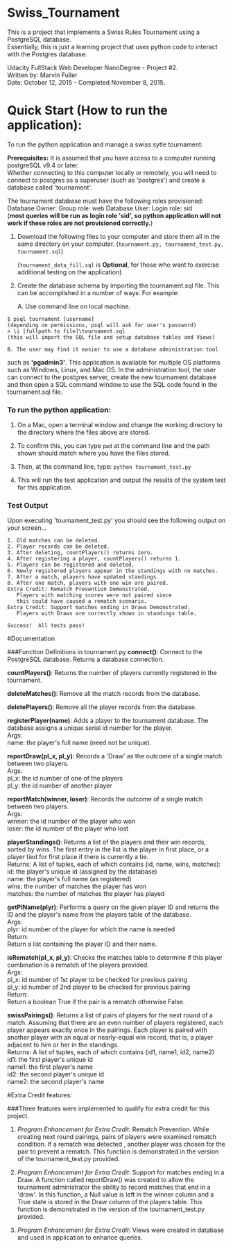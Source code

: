
# Swiss_Tournament

This is a project that implements a Swiss Rules Tournament using a PostgreSQL database.  
Essentially, this is just a learning project that uses python code to interact with the Postgres database.

Udacity FullStack Web Developer NanoDegree - Project #2.  
Written by: Marvin Fuller  
Date: October 12, 2015 - Completed November 8, 2015.  


# Quick Start (How to run the application):
To run the python application and manage a swiss sytle tournament:

**Prerequisites:**
It is assumed that you have access to a computer running postgreSQL v9.4 or later.  
Whether connecting to this computer locally or remotely, you will need to 
connect to postgres as a superuser (such as 'postgres') and create a database called
'tournament'.
    
The tournament database must have the following roles provisioned:
Database Owner: Group role: web
Database User: Login role: sid  
(**most queries will be run as login role 'sid', so python application 
will not work if these roles are not provisioned correctly.**)
    
1. Download the following files to your computer and store them all in the same directory on your computer.
     (`tournament.py, tournament_test.py, tournament.sql`)

   (`tournament_data_fill.sql` is **Optional**, for those who want to exercise 
   additional testing on the application)

2. Create the database schema by importing the tournament.sql file.
   This can be accomplished in a number of ways:
   For example:

	A. Use command line on local machine.
```
$ psql tournament [username]
(depending on permissions, psql will ask for user's password)
> \i [fullpath to file]\tournament.sql
(this will import the SQL file and setup database tables and Views)
```  

	B. The user may find it easier to use a database administration tool 
   such as **'pgadmin3'**.  This application is available for multiple OS
   platforms such as Windows, Linux, and Mac  OS.  In the administration 
   tool, the user can connect to the postgres server, create the new tournament
   database and then open a SQL command window to use the SQL code found 
   in the tournament.sql file.

### To run the python application:

1. On a Mac, open a terminal window and change the working directory 
   to the directory where the files above are stored.

2. To confirm this, you can type `pwd` at the command line and the 
   path shown should match where you have the files stored.

3. Then, at the command line, type: `python tournamant_test.py`
  
4. This will run the test application and output the results of the 
       system test for this application.

### Test Output

Upon executing 'tournament_test.py' you should see the following output on your screen...

```
1. Old matches can be deleted.
2. Player records can be deleted.
3. After deleting, countPlayers() returns zero.
4. After registering a player, countPlayers() returns 1.
5. Players can be registered and deleted.
6. Newly registered players appear in the standings with no matches.
7. After a match, players have updated standings.
8. After one match, players with one win are paired.
Extra Credit: Rematch Prevention Demonstrated. 
   Players with matching scores were not paired since 
   this could have caused a rematch scenario.
Extra Credit: Support matches ending in Draws Demonstrated. 
   Players with Draws are correctly shown in standings table.

Success!  All tests pass!
```



#Documentation

###Function Definitions in tournament.py
**connect()**: Connect to the PostgreSQL database.  Returns a database connection.

**countPlayers()**: Returns the number of players currently registered in the tournament.

**deleteMatches()**: Remove all the match records from the database.

**deletePlayers()**: Remove all the player records from the database.

**registerPlayer(name)**: Adds a player to the tournament database. The database 
assigns a unique serial id number for the player.  
Args:  
  name: the player's full name (need not be unique).

**reportDraw(pl_x, pl_y)**: Records a 'Draw' as the outcome of a single match between two players.  
Args:  
  pl_x:  the id number of one of the players  
  pl_y:  the id number of another player  

**reportMatch(winner, loser)**: Records the outcome of a single match between two players.  
Args:  
  winner:  the id number of the player who won  
  loser:  the id number of the player who lost  
            
**playerStandings()**: Returns a list of the players and their win records, sorted by wins. The first entry in the list is the player in first place, or a player tied for first place if there is currently a tie.  
Returns:
  A list of tuples, each of which contains (id, name, wins, matches):  
   id: the player's unique id (assigned by the database)  
   name: the player's full name (as registered)  
   wins: the number of matches the player has won  
   matches: the number of matches the player has played  
              
**getPlName(plyr)**: Performs a query on the given player ID and returns the ID and the player's name from the players table
   of the database.  
Args:  
  plyr: id number of the player for which the name is needed  
Return:  
   Return a list containing the player ID and their name.  

**isRematch(pl_x, pl_y)**: Checks the matches table to determine if this player combination is a rematch of the players provided.  
Args:  
  pl_x: id number of 1st player to be checked for previous pairing  
  pl_y: id number of 2nd player to be checked for previous pairing  
Return:  
  Return a boolean True if the pair is a rematch otherwise False.  

**swissPairings()**: Returns a list of pairs of players for the next round of a match. Assuming that there are an even number of players registered, each player appears exactly once in the pairings.  Each player is paired with another
   player with an equal or nearly-equal win record, that is, a player adjacent to him or her in the standings.  
Returns:
  A list of tuples, each of which contains (id1, name1, id2, name2)  
   id1: the first player's unique id  
   name1: the first player's name  
   id2: the second player's unique id  
   name2: the second player's name  


#Extra Credit features:

###Three features were implemented to qualify for extra credit for this project.

1. *Program Enhancement for Extra Credit*: Rematch Prevention.  While creating 
next round pairings, pairs of players were examined rematch condition.  If a 
rematch was detected , another player was chosen for the pair to prevent a 
rematch.  This function is demonstrated in the version of the tournament_test.py provided.

2. *Program Enhancement for Extra Credit*: Support for matches ending in a Draw.
A function called reportDraw() was created to allow the tournament administrator 
the ability to record matches that end in a 'draw'.  In this function, a Null 
value is left in the winner column and a True state is stored in the Draw 
column of the players table.  This function is demonstrated in the version 
of the tournament_test.py provided.

3. *Program Enhancement for Extra Credit*: Views were created in database and 
used in application to enhance queries.
